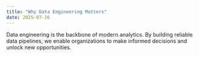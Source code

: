 ```yaml
---
title: "Why Data Engineering Matters"
date: 2025-07-16
---
```


Data engineering is the backbone of modern analytics. By building reliable data pipelines, we enable organizations to make informed decisions and unlock new opportunities.
